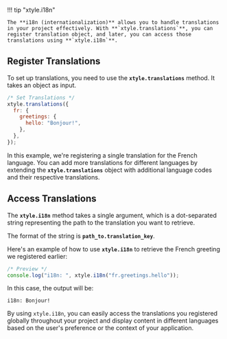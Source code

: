 !!! tip "xtyle.i18n"

    The **i18n (internationalization)** allows you to handle translations in your project effectively. With **`xtyle.translations`**, you can register translation object, and later, you can access those translations using **`xtyle.i18n`**.

## **Register** Translations

To set up translations, you need to use the **`xtyle.translations`** method. It takes an object as input.

```js
/* Set Translations */
xtyle.translations({
  fr: {
    greetings: {
      hello: "Bonjour!",
    },
  },
});
```

In this example, we're registering a single translation for the French language. You can add more translations for different languages by extending the **`xtyle.translations`** object with additional language codes and their respective translations.

## **Access** Translations

The **`xtyle.i18n`** method takes a single argument, which is a dot-separated string representing the path to the translation you want to retrieve.

The format of the string is **`path_to.translation_key`**.

Here's an example of how to use **`xtyle.i18n`** to retrieve the French greeting we registered earlier:

```js
/* Preview */
console.log("i18n: ", xtyle.i18n("fr.greetings.hello"));
```

In this case, the output will be:

```
i18n: Bonjour!
```

By using `xtyle.i18n`, you can easily access the translations you registered globally throughout your project and display content in different languages based on the user's preference or the context of your application.
